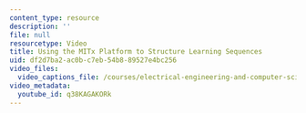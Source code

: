 ```yaml
---
content_type: resource
description: ''
file: null
resourcetype: Video
title: Using the MITx Platform to Structure Learning Sequences
uid: df2d7ba2-ac0b-c7eb-54b8-89527e4bc256
video_files:
  video_captions_file: /courses/electrical-engineering-and-computer-science/6-004-computation-structures-spring-2017/instructor-insights/using-the-mitx-platform-to-structure-learning-sequences/q38KAGAKORk.vtt
video_metadata:
  youtube_id: q38KAGAKORk
---
```

